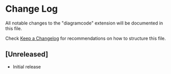 # Change Log

All notable changes to the "diagramcode" extension will be documented in this file.

Check [Keep a Changelog](http://keepachangelog.com/) for recommendations on how to structure this file.

## [Unreleased]

- Initial release